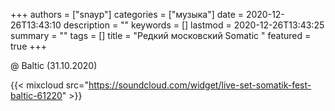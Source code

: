+++
authors = ["snayp"]
categories = ["музыка"]
date = 2020-12-26T13:43:10
description = ""
keywords = []
lastmod = 2020-12-26T13:43:25
summary = ""
tags = []
title = "Редкий московский Somatic "
featured = true
+++

@ Baltic (31.10.2020)

{{< mixcloud src="https://soundcloud.com/widget/live-set-somatik-fest-baltic-61220" >}}
